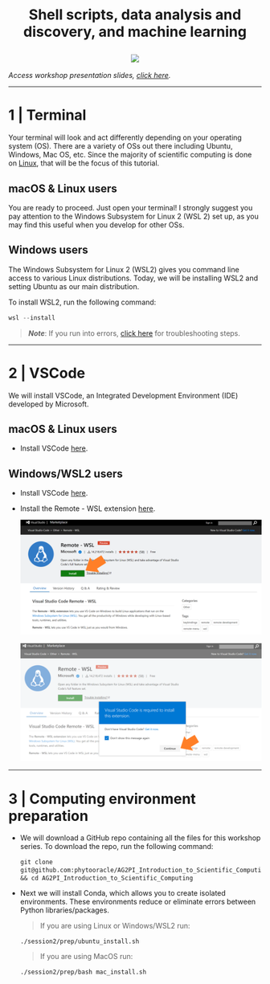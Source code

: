 # <p align="center">Shell scripts, data analysis and discovery, and machine learning</p>

<p align="center"><img src="../images/AdobeStock_125371270.jpeg" height="400"></p>

*Access workshop presentation slides, [click here](https://docs.google.com/presentation/d/1Y4swyDQcESyIEI9Egz3urjTbgS2qDGoaIiKeBVvFsrY/edit?usp=sharing).*

---

# 1 | Terminal

Your terminal will look and act differently depending on your operating system (OS). There are a variety of OSs out there including Ubuntu, Windows, Mac OS, etc. Since the majority of scientific computing is done on [Linux](https://www.linux.org/), that will be the focus of this tutorial. 

## macOS & Linux users

You are ready to proceed. Just open your terminal! I strongly suggest you pay attention to the Windows Subsystem for Linux 2 (WSL 2) set up, as you may find this useful when you develop for other OSs. 

## Windows users

The Windows Subsystem for Linux 2 (WSL2) gives you command line access to various Linux distributions. Today, we will be installing WSL2 and setting Ubuntu as our main distribution. 

To install WSL2, run the following command:

```powershell
wsl --install
```

>***Note***: If you run into errors, [click here](https://github.com/phytooracle/ASEMS_Workshop/blob/main/session2/troubleshooting.md) for troubleshooting steps.

---

# 2 | VSCode

We will install VSCode, an Integrated Development Environment (IDE) developed by Microsoft.

## macOS & Linux users

* Install VSCode [here](https://code.visualstudio.com/download).

## Windows/WSL2 users

* Install VSCode [here](https://code.visualstudio.com/download).
* Install the Remote - WSL extension [here](https://marketplace.visualstudio.com/items?itemName=ms-vscode-remote.remote-wsl).
   
    ![](/images/wsl_extension.png)

    ![](/images/wsl_extension_accept.png)

---

# 3 | Computing environment preparation 

* We will download a GitHub repo containing all the files for this workshop series. To download the repo, run the following command:

    ```
    git clone git@github.com:phytooracle/AG2PI_Introduction_to_Scientific_Computing.git && cd AG2PI_Introduction_to_Scientific_Computing
    ```

* Next we will install Conda, which allows you to create isolated environments. These environments reduce or eliminate errors between Python libraries/packages.

    > If you are using Linux or Windows/WSL2 run:

    ```
    ./session2/prep/ubuntu_install.sh
    ```

    > If you are using MacOS run: 

    ```
    ./session2/prep/bash mac_install.sh
    ```